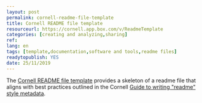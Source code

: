 ```yaml
---
layout: post 
permalink: cornell-readme-file-template
title: Cornell README file template
resourceurl: https://cornell.app.box.com/v/ReadmeTemplate 
categories: [creating and analyzing,sharing]
ref: 
lang: en
tags: [template,documentation,software and tools,readme files]
readytopublish: YES
date: 25/11/2019
---
```

The [Cornell README file template](https://cornell.app.box.com/v/ReadmeTemplate) provides a skeleton of a readme file that aligns with best practices outlined in the Cornell [Guide to writing "readme" style metadata](https://data.research.cornell.edu/content/readme).